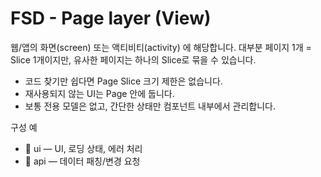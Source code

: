 # FSD - Page layer (View)

웹/앱의 화면(screen) 또는 액티비티(activity) 에 해당합니다. 대부분 페이지 1개 = Slice 1개이지만, 유사한 페이지는 하나의 Slice로 묶을 수 있습니다.

- 코드 찾기만 쉽다면 Page Slice 크기 제한은 없습니다.
- 재사용되지 않는 UI는 Page 안에 둡니다.
- 보통 전용 모델은 없고, 간단한 상태만 컴포넌트 내부에서 관리합니다.

구성 예

- 📁 ui — UI, 로딩 상태, 에러 처리
- 📁 api — 데이터 패칭/변경 요청
